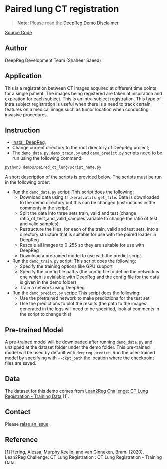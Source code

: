 # Paired lung CT registration

> **Note**: Please read the
> [DeepReg Demo Disclaimer](introduction.html#demo-disclaimer).

[Source Code](https://github.com/DeepRegNet/DeepReg/tree/main/demos/paired_ct_lung)

## Author

DeepReg Development Team (Shaheer Saeed)

## Application

This is a registration between CT images acquired at different time points for a single
patient. The images being registered are taken at inspiration and expiration for each
subject. This is an intra subject registration. This type of intra subject registration
is useful when there is a need to track certain features on a medical image such as
tumor location when conducting invasive procedures.

## Instruction

- [Install DeepReg](https://deepreg.readthedocs.io/en/latest/getting_started/install.html);
- Change current directory to the root directory of DeepReg project;
- The `demo_data.py`, `demo_train.py` and `demo_predict.py` scripts need to be run using
  the following command:

```bash
python3 demos/paired_ct_lung/script_name.py
```

A short description of the scripts is provided below. The scripts must be run in the
following order:

- Run the `demo_data.py` script: This script does the following:
  - Download data using `tf.keras.utils.get_file`. Data is downloaded to the demo
    directory but this can be changed (instructions in the comments in the script).
  - Split the data into three sets train, valid and test (change
    ratio_of_test_and_valid_samples variable to change the ratio of test and valid
    samples)
  - Restructure the files, for each of the train, valid and test sets, into a directory
    structure that is suitable for use with the paired loader in DeepReg
  - Rescale all images to 0-255 so they are suitable for use with DeepReg
  - Download a pretrained model to use with the predict script
- Run the `demo_train.py` script: This script does the following:
  - Specify the training options like GPU support
  - Specify the config file paths (the config file to define the network is one which is
    avialable with DeepReg and the config file for the data is given in the demo folder)
  - Train a network using DeepReg
- Run the `demo_predict.py` script: This script does the following:
  - Use the pretrained network to make predictions for the test set
  - Use the predictions to plot the results (the path to the images generated in the
    logs will need to be specified, look at comments in the script to change this)

## Pre-trained Model

A pre-trained model will be downloaded after running `demo_data.py` and unzipped at the
dataset folder under the demo folder. This pre-trained model will be used by default
with `deepreg_predict`. Run the user-trained model by specifying with `--ckpt_path` the
location where the checkpoint files are saved.

## Data

The dataset for this demo comes from
[Lean2Reg Challenge: CT Lung Registration - Training Data](https://zenodo.org/record/3835682#.XsUWXsBpFhE)
[1].

## Contact

Please [raise an issue](https://github.com/DeepRegNet/DeepReg/issues/new/choose).

## Reference

[1] Hering, Alessa, Murphy,Keelin, and van Ginneken, Bram. (2020). Lean2Reg Challenge:
CT Lung Registration : CT Lung Registration - Training Data
